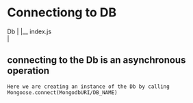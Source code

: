 

# Connectiong to DB
 
 Db
 |
 |__ index.js  
 |
  ## connecting to the Db is an asynchronous operation 
    Here we are creating an instance of the Db by calling  Mongoose.connect(MongodbURI/DB_NAME)
